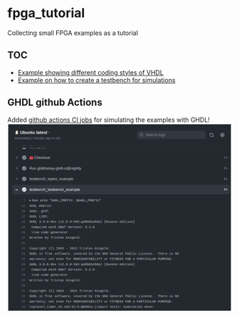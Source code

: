 # fpga_tutorial
Collecting small FPGA examples as a tutorial
## TOC
* [Example showing different coding styles of VHDL](src/1-styles-vhdl)
* [Example on how to create a testbench for simulations](src/3-testbench)
## GHDL github Actions
Added [github actions CI jobs](https://github.com/naelolaiz/fpga_tutorial/actions) for simulating the examples with GHDL!
![screenshot github action](doc/screenshot_ci_job_with_ghdl.png)
